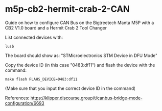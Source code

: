# m5p-cb2-hermit-crab-2-CAN
Guide on how to configure CAN Bus on the Bigtreetech Manta M5P with a CB2 V1.0 board and a Hermit Crab 2 Tool Changer

List connected devices with:
```
lusb
```
The board should show as: "STMicroelectronics STM Device in DFU Mode"

Copy the device ID (in this case "0483:df11") and flash the device with the command:

```
make flash FLAHS_DEVICE=0483:df11
```

(Make sure that you input the correct device ID in the command)

References:
https://klipper.discourse.group/t/canbus-bridge-mode-configuration/6693
